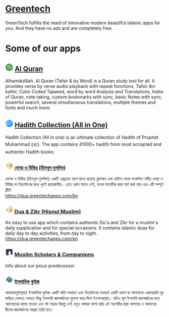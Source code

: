 # [Greentech](https://greentechapps.com/)

GreenTech fulfills the need of innovative modern beautiful islamic apps for you.
And they have no ads and are completely free.

# Some of our apps
## <img src="./img/apps/quran-icon.png" height="25px"/> [Al Quran](https://play.google.com/store/apps/details?id=com.greentech.quran)
Alhamdulillah. Al Quran (Tafsir & by Word) is a Quran study tool for all. It provides verse by verse audio playback with repeat functions, Tafsir ibn kathir, Color Coded Tajweed, word by word Analysis and Translations, Index of Quran, note taking, custom bookmarks with sync, basic Notes with sync, powerful search, several simultaneous translations, multiple themes and fonts and much more.

## <img src="./img/apps/hadith-icon.png" height="25px"/> [Hadith Collection (All in One)](https://play.google.com/store/apps/details?id=com.greentech.hadith)
Hadith Collection (All in one) is an ultimate collection of Hadith of Prophet Muhammad (ﷺ). The app contains 41000+ hadith from most accepted and authentic Hadith books. 

### <img src="./img/apps/hisnulbn-icon.png" height="25px"/> [দোআ ও যিকির (হিসনুল মুসলিম)](https://play.google.com/store/apps/details?id=com.greentech.hisnulmuslimbn)
দোআ ও যিকির (হিসনুল মুসলিম) একটি এন্ড্রয়েড অ্যপ যাতে রয়েছে কুরআন এবং হাদিস থেকে সংকলিত সহীহ দোয়া ও যিকির যা নিত্যদিনের জন্য খুবই প্রয়োজনীয়। এতে কোন অ্যাড নেই, বাংলা ফনেটিক দ্বারা সার্চ করা যায় এবং এটি সম্পূর্ণ ফ্রী!!  
https://dua.greentechapps.com/bn

### <img src="./img/apps/hisnul-icon.png" height="25px"/> [Dua & Zikr (Hisnul Muslim)](https://play.google.com/store/apps/details?id=com.greentech.hisnulmuslim)
An easy to use app which contains authentic Du'a and Zikr for a muslim's daily supplication and for special occasions. It contains islamic duas for daily day to day activities, from day to night.  
https://dua.greentechapps.com/en

### <img src="./img/apps/scholars-icon.png" height="25px"/> [Muslim Scholars & Companions](https://play.google.com/store/apps/details?id=com.greentech.muslimscholars)
Info about our pious predecessor

### <img src="./img/apps/quiz-icon.png" height="25px"/> [ইসলামিক কুইজ](https://play.google.com/store/apps/details?id=com.greentech.islamicquiz)
আলহামদুলিল্লাহ! ইসলামিক কুইজ একটি অতি সাধারণ এবং নিত্যদিনের ব্যবহার্য একটি অ্যাপ যা আপনাকে একঘেয়ামি দূর করিয়ে খেলতে খেলতে কিছু ইসলামি জ্ঞানার্জনের সু্যোগ করে দিবে ইনশাআল্লাহ। যদিও মূল ইসলামি জ্ঞানার্জনের জন্য আলেমদের কাছে যাওয়া এবং বই পড়ার বিকল্প নেই তবুও আমরা আশা করি এই অ্যাপটির দ্বারা আপনার ও আমাদের দ্বীনের জ্ঞানার্জনের আগ্রহ তৈরি হবে।
